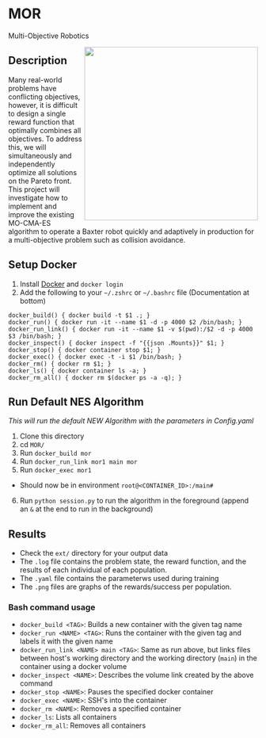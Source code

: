 # MOR
Multi-Objective Robotics

<img src="http://robomo.club/wp-content/uploads/2016/08/Baxter_1_Large.jpg" alt-text="Baxter Robot" width="350" align="right">

## Description
Many real-world problems have conflicting objectives, however, it is difficult to design a single reward function that optimally combines all objectives. To address this, we will simultaneously and independently optimize all solutions on the Pareto front. This project will investigate how to implement and improve the existing MO-CMA-ES algorithm to operate a Baxter robot quickly and adaptively in production for a multi-objective problem such as collision avoidance.

## Setup Docker
1. Install [Docker](https://docs.docker.com/engine/installation/) and `docker login`
2. Add the following to your `~/.zshrc` or `~/.bashrc` file (Documentation at bottom)
```
docker_build() { docker build -t $1 .; }
docker_run() { docker run -it --name $1 -d -p 4000 $2 /bin/bash; }
docker_run_link() { docker run -it --name $1 -v $(pwd):/$2 -d -p 4000 $3 /bin/bash; }
docker_inspect() { docker inspect -f "{{json .Mounts}}" $1; }
docker_stop() { docker container stop $1; }
docker_exec() { docker exec -t -i $1 /bin/bash; }
docker_rm() { docker rm $1; }
docker_ls() { docker container ls -a; }
docker_rm_all() { docker rm $(docker ps -a -q); }
```

## Run Default NES Algorithm
*This will run the default NEW Algorithm with the parameters in Config.yaml*
1. Clone this directory
2. cd `MOR/`
3. Run `docker_build mor`
4. Run `docker_run_link mor1 main mor`
5. Run `docker_exec mor1`
  - Should now be in environment `root@<CONTAINER_ID>:/main#`
6. Run `python session.py` to run the algorithm in the foreground (append an `&` at the end to run in the background)

## Results
- Check the `ext/` directory for your output data
- The `.log` file contains the problem state, the reward function, and the results of each individual of each population.
- The `.yaml` file contains the parameterws used during training
- The `.png` files are graphs of the rewards/success per population.

### Bash command usage
  - `docker_build <TAG>`: Builds a new container with the given tag name
  - `docker_run <NAME> <TAG>`: Runs the container with the given tag and labels it with the given name
  - `docker_run_link <NAME> main <TAG>`: Same as run above, but links files between host's working directory and the working directory (`main`) in the container using a docker volume
  - `docker_inspect <NAME>`: Describes the volume link created by the above command
  - `docker_stop <NAME>`: Pauses the specified docker container
  - `docker_exec <NAME>`: SSH's into the container
  - `docker_rm <NAME>`: Removes a specified container
  - `docker_ls`: Lists all containers
  - `docker_rm_all`: Removes all containers
